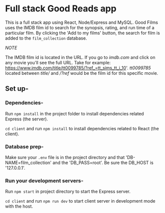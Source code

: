 # Full stack Good Reads app 

This is a full stack app using React, Node/Express and MySQL. Good Films uses the IMDB film id to search for the synopsis, rating, and run time of a particular film. By clicking the 'Add to my films' button, the search for film is added to the `film_collection` database.

*NOTE* 

The IMDB film id is located in the URL. If you go to *imdb.com* and click on any movie you'll see the full URL. Take for example: https://www.imdb.com/title/tt0099785/?ref_=tt_sims_tt_i_10'. *tt0099785* located between *title/* and */?ref* would be the film id for this specific movie. 

## Set up-

### Dependencies-
Run `npm install` in the project folder to install dependencies related Express (the server).

`cd client` and run `npm install` to install dependencies related to React (the client).

### Database prep-
Make sure your `.env` file is in the project directory and that 'DB-NAME=film_collection' and the 'DB_PASS=root'. Be sure the DB_HOST is '127.0.0.1'.

### Run your development servers-
Run `npm start` in project directory to start the Express server.

`cd client` and run `npm run dev` to start client server in development mode with the host.
